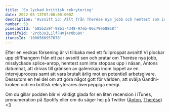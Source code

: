 ```yaml
---
title: 'En lyckad brittisk rekrytering'
date: 2022-05-13T07:00:00.000Z
description: 'Avsnitt 53: Allt från Therése nya jobb och hemtest som inte stoppas upp i näsan till att vara på gränsen till galenskap och en brittisk rekryterares överpeppiga energi.'
number: 53
pinecastId: 'b85b2a9f-98b1-4348-97eb-06c79e58868f'
spotifyId: '2rcbJsIL1lfFHVj4r0bu9V'
itunesId: '1000560957676'
---
```


Efter en veckas försening är vi tillbaka med ett fullproppat avsnitt! Vi plockar upp cliffhangern från ett par avsnitt sen och pratar om Therése nya jobb, misslyckade splice-anrop, hemtest som inte stoppas upp i näsan, Antons datumhat, att drivas till gränsen av galenskap inom loppet av en intervjuprocess samt att vara brutalt ärlig mot en potentiell arbetsgivare. Dessutom en hel del om att göra något gott för världen, att svälja Gandhi-kroken och en brittisk rekryterares överpeppiga energi.

Om du gillar podden blir vi väldigt glada för en liten recension i iTunes, prenumeration på Spotify eller om du säger hej på Twitter ([Anton](https://twitter.com/Awnton), [Therése](https://twitter.com/tkomstadius)) &lt;3
